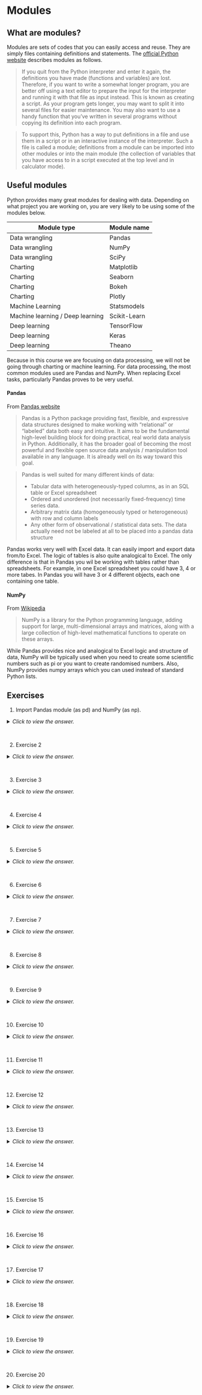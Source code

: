 # Modules

## What are modules?

Modules are sets of codes that you can easily access and reuse. They are simply files containing definitions and statements. The [official Python website](https://docs.python.org/3/tutorial/modules.html) describes modules as follows.
>If you quit from the Python interpreter and enter it again, the definitions you have made (functions and variables) are lost. Therefore, if you want to write a somewhat longer program, you are better off using a text editor to prepare the input for the interpreter and running it with that file as input instead. This is known as creating a script. As your program gets longer, you may want to split it into several files for easier maintenance. You may also want to use a handy function that you’ve written in several programs without copying its definition into each program.

>To support this, Python has a way to put definitions in a file and use them in a script or in an interactive instance of the interpreter. Such a file is called a module; definitions from a module can be imported into other modules or into the main module (the collection of variables that you have access to in a script executed at the top level and in calculator mode).

## Useful modules

Python provides many great modules for dealing with data. Depending on what project you are working on, you are very likely to be using some of the modules below.

| Module type  | Module name |
| ------------- | ------------- |
| Data wrangling  | Pandas  |
| Data wrangling  | NumPy  |
| Data wrangling  | SciPy  |
| Charting  | Matplotlib  |
| Charting  | Seaborn  |
| Charting  | Bokeh  |
| Charting  | Plotly  |
| Machine Learning  | Statsmodels  |
| Machine learning / Deep learning | Scikit-Learn  |
| Deep learning | TensorFlow  |
| Deep learning | Keras  |
| Deep learning | Theano  |

Because in this course we are focusing on data processing, we will not be going through charting or machine learning. For data processing, the most common modules used are Pandas and NumPy. When replacing Excel tasks, particularly Pandas proves to be very useful.

#### Pandas

From [Pandas website](http://pandas.pydata.org/pandas-docs/stable/)
>Pandas is a Python package providing fast, flexible, and expressive data structures designed to make working with “relational” or “labeled” data both easy and intuitive. It aims to be the fundamental high-level building block for doing practical, real world data analysis in Python. Additionally, it has the broader goal of becoming the most powerful and flexible open source data analysis / manipulation tool available in any language. It is already well on its way toward this goal.

>Pandas is well suited for many different kinds of data:
>- Tabular data with heterogeneously-typed columns, as in an SQL table or Excel spreadsheet
>- Ordered and unordered (not necessarily fixed-frequency) time series data.
>- Arbitrary matrix data (homogeneously typed or heterogeneous) with row and column labels
>- Any other form of observational / statistical data sets. The data actually need not be labeled at all to be placed into a pandas data structure

Pandas works very well with Excel data. It can easily import and export data from/to Excel. The logic of tables is also quite analogical to Excel. The only difference is that in Pandas you wil be working with tables rather than spreadsheets. For example, in one Excel spreadsheet you could have 3, 4 or more tabes. In Pandas you will have 3 or 4 different objects, each one containing one table.


#### NumPy

From [Wikipedia](https://en.wikipedia.org/wiki/NumPy)
>NumPy is a library for the Python programming language, adding support for large, multi-dimensional arrays and matrices, along with a large collection of high-level mathematical functions to operate on these arrays.

While Pandas provides nice and analogical to Excel logic and structure of data, NumPy will be typically used when you need to create some scientific numbers such as pi or you want to create randomised numbers. Also, NumPy provides numpy arrays which you can used instead of standard Python lists.

## Exercises

1) Import Pandas module (as pd) and NumPy (as np).
<details><summary><i>Click to view the answer.</i></summary>
<p>

```python
import pandas as pd
import numpy as np
```

</p>
</details>
<p>&nbsp;</p>

2) Exercise 2
<details><summary><i>Click to view the answer.</i></summary>
<p>

```python
code
```

</p>
</details>
<p>&nbsp;</p>

3) Exercise 3
<details><summary><i>Click to view the answer.</i></summary>
<p>

```python
code
```

</p>
</details>
<p>&nbsp;</p>

4) Exercise 4
<details><summary><i>Click to view the answer.</i></summary>
<p>

```python
code
```

</p>
</details>
<p>&nbsp;</p>

5) Exercise 5
<details><summary><i>Click to view the answer.</i></summary>
<p>

```python
code
```

</p>
</details>
<p>&nbsp;</p>

6) Exercise 6
<details><summary><i>Click to view the answer.</i></summary>
<p>

```python
code
```

</p>
</details>
<p>&nbsp;</p>

7) Exercise 7
<details><summary><i>Click to view the answer.</i></summary>
<p>

```python
code
```

</p>
</details>
<p>&nbsp;</p>

8) Exercise 8
<details><summary><i>Click to view the answer.</i></summary>
<p>

```python
code
```

</p>
</details>
<p>&nbsp;</p>

9) Exercise 9
<details><summary><i>Click to view the answer.</i></summary>
<p>

```python
code
```

</p>
</details>
<p>&nbsp;</p>

10) Exercise 10
<details><summary><i>Click to view the answer.</i></summary>
<p>

```python
code
```

</p>
</details>
<p>&nbsp;</p>

11) Exercise 11
<details><summary><i>Click to view the answer.</i></summary>
<p>

```python
code
```

</p>
</details>
<p>&nbsp;</p>

12) Exercise 12
<details><summary><i>Click to view the answer.</i></summary>
<p>

```python
code
```

</p>
</details>
<p>&nbsp;</p>

13) Exercise 13
<details><summary><i>Click to view the answer.</i></summary>
<p>

```python
code
```

</p>
</details>
<p>&nbsp;</p>

14) Exercise 14
<details><summary><i>Click to view the answer.</i></summary>
<p>

```python
code
```

</p>
</details>
<p>&nbsp;</p>

15) Exercise 15
<details><summary><i>Click to view the answer.</i></summary>
<p>

```python
code
```

</p>
</details>
<p>&nbsp;</p>

16) Exercise 16
<details><summary><i>Click to view the answer.</i></summary>
<p>

```python
code
```

</p>
</details>
<p>&nbsp;</p>

17) Exercise 17
<details><summary><i>Click to view the answer.</i></summary>
<p>

```python
code
```

</p>
</details>
<p>&nbsp;</p>

18) Exercise 18
<details><summary><i>Click to view the answer.</i></summary>
<p>

```python
code
```

</p>
</details>
<p>&nbsp;</p>

19) Exercise 19
<details><summary><i>Click to view the answer.</i></summary>
<p>

```python
code
```

</p>
</details>
<p>&nbsp;</p>

20) Exercise 20
<details><summary><i>Click to view the answer.</i></summary>
<p>

```python
code
```

</p>
</details>
<p>&nbsp;</p>
